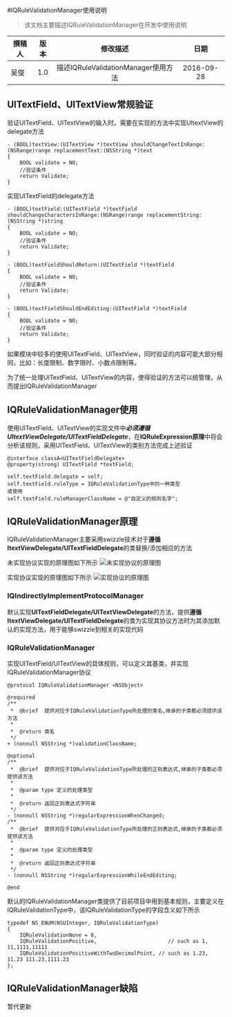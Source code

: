 #IQRuleValidationManager使用说明
> 该文档主要描述IQRuleValidationManager在开发中使用说明

| 撰稿人  |  版本 |            修改描述                 |    日期   |
|--------|:----:|:----------------------------------:|:--------:|
|  吴俊  |  1.0  | 描述IQRuleValidationManager使用方法  |2016-09-28|

## UITextField、UITextView常规验证
验证UITextField、UITextView的输入时，需要在实现的方法中实现UItextView的delegate方法

```
- (BOOL)textView:(UITextView *)textView shouldChangeTextInRange:(NSRange)range replacementText:(NSString *)text
{
	BOOL validate = NO;
	//验证条件
	return Validate;
}

```
实现UITextField的delegate方法

```
- (BOOL)textField:(UITextField *)textField shouldChangeCharactersInRange:(NSRange)range replacementString:(NSString *)string
{
	BOOL validate = NO;
	//验证条件
	return Validate;
}

- (BOOL)textFieldShouldReturn:(UITextField *)textField
{
	BOOL validate = NO;
	//验证条件
	return Validate;
}

- (BOOL)textFieldShouldEndEditing:(UITextField *)textField
{
	BOOL validate = NO;
	//验证条件
	return Validate;
}
```
如果模块中较多的使用UITextField、UITextView，同时验证的内容可能大部分相同，比如：长度限制、数字限时、小数点限制等。

为了统一处理UITextField、UITextView的内容，使得验证的方法可以统管理，从而提出IQRuleValidationManager

## IQRuleValidationManager使用
使用UITextField、UITextView的实现文件中***必须遵循UItextViewDelegate/UITextFieldDelegate***，在**IQRuleExpression原理**中将会分析该规则，采用UITextField、UITextView的类别方法完成上述验证

```
@interface classA<UITextFieldDelegate>
@property(strong) UITextField *textField;

self.textField.delegate = self;
self.textField.ruleType = IQRuleValidationType中的一种类型
或使用
self.textField.ruleManagerClassName = @"自定义的规则名字";
```

## IQRuleValidationManager原理
IQRuleValidationManager主要采用swizzle技术对于**遵循ItextViewDelegate/UITextFieldDelegate**的类替换/添加相应的方法

未实现协议实现的原理图如下所示
![未实现协议的原理图](http://junhg521.github.io/JSSource/swizzle/swizzleInd.png)

实现协议实现的原理图如下所示
![实现协议的原理图](http://junhg521.github.io/JSSource/swizzle/swizzle.png)
### IQIndirectlyImplementProtocolManager
默认实现**UITextFieldDelegate/UITextViewDelegate**的方法，提供**遵循ItextViewDelegate/UITextFieldDelegate**的类为实现其协议方法时为其添加默认的实现方法，用于能够swizzle到相关的实现代码
### IQRuleValidationManager
实现UITextField/UITextView的具体规则，可以定义其基类，并实现IQRuleValidationManager协议

```
@protocol IQRuleValidationManager <NSObject>

@required
/**
 *  @brief  提供对应于IQRuleValidationType所处理的类名,继承的子类都必须提供该方法
 *
 *  @return 类名
 */
+ (nonnull NSString *)validationClassName;

@optional
/**
 *  @brief  提供对应于IQRuleValidationType所处理的正则表达式,继承的子类都必须提供该方法
 *
 *  @param type 定义的处理类型
 *
 *  @return 返回正则表达式字符串
 */
- (nonnull NSString *)regularExpressionWhenChanged;
/**
 *  @brief  提供对应于IQRuleValidationType所处理的正则表达式,继承的子类都必须提供该方法
 *
 *  @param type 定义的处理类型
 *
 *  @return 返回正则表达式字符串
 */
- (nonnull NSString *)regularExpressionWhileEndEditing;

@end
```
默认的IQRuleValidationManager类提供了目前项目中用到基本规则，主要定义在IQRuleValidationType中，该IQRuleValidationType的字段含义如下所示

```
typedef NS_ENUM(NSUInteger, IQRuleValidationType)
{
    IQRuleValidationNone = 0,
    IQRuleValidationPositive,                       // such as 1, 11,1111,11111
    IQRuleValidationPositiveWithTwoDecimalPoint, // such as 1.23, 11.23 111.23,1111.23
};
```


## IQRuleValidationManager缺陷
暂代更新